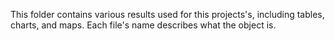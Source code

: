 This folder contains various results used for this projects's, including tables, charts, and maps.   Each file's name describes what the object is. 
